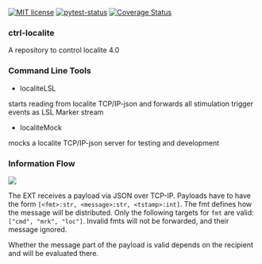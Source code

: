  [![MIT license](https://img.shields.io/badge/License-MIT-blue.svg)](https://en.wikipedia.org/wiki/MIT_License) [![pytest-status](https://github.com/pyreiz/ctrl-localite/workflows/pytest/badge.svg)](https://github.com/pyreiz/ctrl-localite/actions) [![Coverage Status](https://coveralls.io/repos/github/pyreiz/ctrl-localite/badge.svg?branch=develop)](https://coveralls.io/github/pyreiz/ctrl-localite?branch=develop)

### ctrl-localite

A repository to control localite 4.0 

### Command Line Tools

- localiteLSL

starts reading from localite TCP/IP-json and forwards all stimulation trigger
events as LSL Marker stream

- localiteMock

mocks a localite TCP/IP-json server for testing and development


### Information Flow

<img src='https://g.gravizo.com/svg?
    digraph Flow { 
        rankdir=LR;     
        {
        node [shape = circle]
        node [style=filled]
        rankdir=LR;            
        QUEUE -> CTRL
        EXT -> QUEUE        
        CTRL -> LOC
        CTRL -> MRK
        LOC -> QUEUE   
        }
        fo[label="", shape=plaintext] 
        fo -> EXT
        to[label="", shape=plaintext] 
        lo[label="", shape=plaintext] 
        MRK -> to
        LOC -> lo
    }
'/>

The EXT receives a payload via JSON over TCP-IP. Payloads have to have the form
`[<fmt>:str, <message>:str, <tstamp>:int]`. The fmt defines how the message will be distributed. Only the following targets for `fmt` are valid: `["cmd", "mrk", "loc"]`. Invalid fmts will not be forwarded, and their message ignored. 

Whether the message part of the payload is valid depends on the recipient and will be evaluated there.

